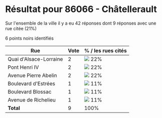 # Résultat pour 86066 - Châtellerault

Sur l'ensemble de la ville il y a eu 42 réponses dont 9 réponses avec une rue citée (21%)

6 points noirs identifiés

| Rue | Vote | % / les rues cités|
|-----|------|-------------------|
| Quai d'Alsace-Lorraine | 2 | <img src="../../img/bar_22.gif" />&nbsp;22%|
| Pont Henri IV | 2 | <img src="../../img/bar_22.gif" />&nbsp;22%|
| Avenue Pierre Abelin | 2 | <img src="../../img/bar_22.gif" />&nbsp;22%|
| Boulevard d'Estrées | 1 | <img src="../../img/bar_11.gif" />&nbsp;11%|
| Boulevard Blossac | 1 | <img src="../../img/bar_11.gif" />&nbsp;11%|
| Avenue de Richelieu | 1 | <img src="../../img/bar_11.gif" />&nbsp;11%|
| **Total** | 9 | 100%|

